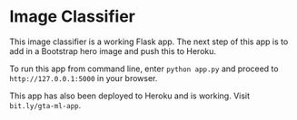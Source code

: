 # Image Classifier

This image classifier is a working Flask app. The next step of this app is to add in a Bootstrap hero image and push this to Heroku.

To run this app from command line, enter `python app.py` and proceed to `http://127.0.0.1:5000` in your browser.

This app has also been deployed to Heroku and is working. Visit `bit.ly/gta-ml-app`.
